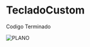 # TecladoCustom

Codigo Terminado

![PLANO](https://github.com/Electroner/TecladoCustom/blob/main/Planos/Plano.png)
